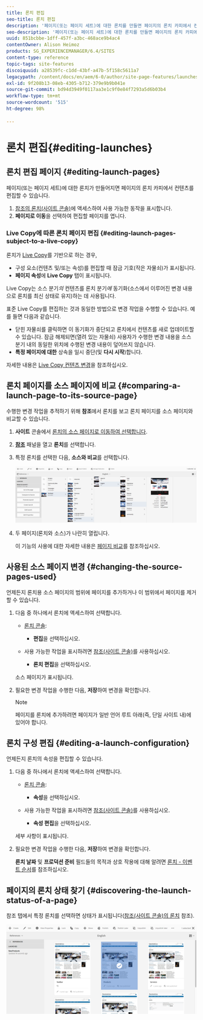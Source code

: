 ```yaml
---
title: 론치 편집
seo-title: 론치 편집
description: '페이지(또는 페이지 세트)에 대한 론치를 만들면 페이지의 론치 카피에서 컨텐츠를 편집할 수 있습니다. '
seo-description: '페이지(또는 페이지 세트)에 대한 론치를 만들면 페이지의 론치 카피에서 컨텐츠를 편집할 수 있습니다. '
uuid: 851bcbbe-1dff-457f-a3bc-468ace9b4ac4
contentOwner: Alison Heimoz
products: SG_EXPERIENCEMANAGER/6.4/SITES
content-type: reference
topic-tags: site-features
discoiquuid: a28539fc-c1dd-43bf-a47b-5f158c5611a7
legacypath: /content/docs/en/aem/6-0/author/site-page-features/launches
exl-id: 9f208b13-08eb-4305-b712-379e9b9b041e
source-git-commit: bd94d3949f0117aa3e1c9f0e84f7293a5d6b03b4
workflow-type: tm+mt
source-wordcount: '515'
ht-degree: 98%

---
```


# 론치 편집{#editing-launches}

## 론치 편집 페이지 {#editing-launch-pages}

페이지(또는 페이지 세트)에 대한 론치가 만들어지면 페이지의 론치 카피에서 컨텐츠를 편집할 수 있습니다.

1. [참조의 론치(사이트 콘솔)](/help/sites-authoring/launches.md#launches-in-references-sites-console)에 액세스하여 사용 가능한 동작을 표시합니다.
1. **페이지로 이동**&#x200B;을 선택하여 편집할 페이지를 엽니다.

### Live Copy에 따른 론치 페이지 편집 {#editing-launch-pages-subject-to-a-live-copy}

론치가 [Live Copy](/help/sites-administering/msm.md)를 기반으로 하는 경우,

* 구성 요소(컨텐츠 및/또는 속성)를 편집할 때 잠금 기호(작은 자물쇠)가 표시됩니다.
* **페이지 속성**&#x200B;에 **Live Copy** 탭이 표시됩니다.

Live Copy는 소스 분기&#x200B;*의* 컨텐츠를 론치 분기&#x200B;*에* 동기화(소스에서 이루어진 변경 내용으로 론치를 최신 상태로 유지)하는 데 사용됩니다.

표준 Live Copy를 편집하는 것과 동일한 방법으로 변경 작업을 수행할 수 있습니다. 예를 들면 다음과 같습니다.

* 닫힌 자물쇠를 클릭하면 이 동기화가 중단되고 론치에서 컨텐츠를 새로 업데이트할 수 있습니다. 잠금 해제되면(열려 있는 자물쇠) 사용자가 수행한 변경 내용을 소스 분기 내의 동일한 위치에 수행된 변경 내용이 덮어쓰지 않습니다.
* **특정 페이지에 대한**  상속을 일시 중단(및  **다시 시작**)합니다.

자세한 내용은 [Live Copy 컨텐츠 변경](/help/sites-administering/msm-livecopy.md#changing-live-copy-content)을 참조하십시오.

## 론치 페이지를 소스 페이지에 비교  {#comparing-a-launch-page-to-its-source-page}

수행한 변경 작업을 추적하기 위해 **참조**&#x200B;에서 론치를 보고 론치 페이지를 소스 페이지와 비교할 수 있습니다.

1. **사이트** 콘솔에서 [론치의 소스 페이지로 이동하여 선택합니다](/help/sites-authoring/basic-handling.md#viewing-and-selecting-resources).
1. **[참조](/help/sites-authoring/basic-handling.md#references)** 패널을 열고 **론치**&#x200B;를 선택합니다.
1. 특정 론치를 선택한 다음, **소스와 비교**&#x200B;를 선택합니다.

   ![chlimage_1-96](assets/chlimage_1-96.png)

1. 두 페이지(론치와 소스)가 나란히 열립니다.

   이 기능의 사용에 대한 자세한 내용은 [페이지 비교](/help/sites-authoring/page-diff.md)를 참조하십시오.

## 사용된 소스 페이지 변경  {#changing-the-source-pages-used}

언제든지 론치용 소스 페이지의 범위에 페이지를 추가하거나 이 범위에서 페이지를 제거할 수 있습니다.

1. 다음 중 하나에서 론치에 액세스하여 선택합니다.

   * [론치 콘솔](/help/sites-authoring/launches.md#the-launches-console):

      * **편집**&#x200B;을 선택하십시오.
   * 사용 가능한 작업을 표시하려면 [참조(사이트 콘솔)](/help/sites-authoring/launches.md#launches-in-references-sites-console)를 사용하십시오.

      * **론치 편집**&#x200B;을 선택하십시오.

   소스 페이지가 표시됩니다.

1. 필요한 변경 작업을 수행한 다음, **저장**&#x200B;하여 변경을 확인합니다.

   >[!NOTE]
   >
   >페이지를 론치에 추가하려면 페이지가 일반 언어 루트 아래(즉, 단일 사이트 내)에 있어야 합니다.

## 론치 구성 편집  {#editing-a-launch-configuration}

언제든지 론치의 속성을 편집할 수 있습니다.

1. 다음 중 하나에서 론치에 액세스하여 선택합니다.

   * [론치 콘솔](/help/sites-authoring/launches.md#the-launches-console):

      * **속성**&#x200B;을 선택하십시오.
   * 사용 가능한 작업을 표시하려면 [참조(사이트 콘솔)](/help/sites-authoring/launches.md#launches-in-references-sites-console)를 사용하십시오.

      * **속성 편집**&#x200B;을 선택하십시오.

   세부 사항이 표시됩니다.

1. 필요한 변경 작업을 수행한 다음, **저장**&#x200B;하여 변경을 확인합니다.

   **론치 날짜** 및 **프로덕션 준비** 필드들의 목적과 상호 작용에 대해 알려면 [론치 - 이벤트 순서](/help/sites-authoring/launches.md#launches-the-order-of-events)를 참조하십시오.

## 페이지의 론치 상태 찾기  {#discovering-the-launch-status-of-a-page}

참조 탭에서 특정 론치를 선택하면 상태가 표시됩니다([참조(사이트 콘솔)의 론치](/help/sites-authoring/launches.md#launches-in-references-sites-console) 참조).

![chlimage_1-97](assets/chlimage_1-97.png)
